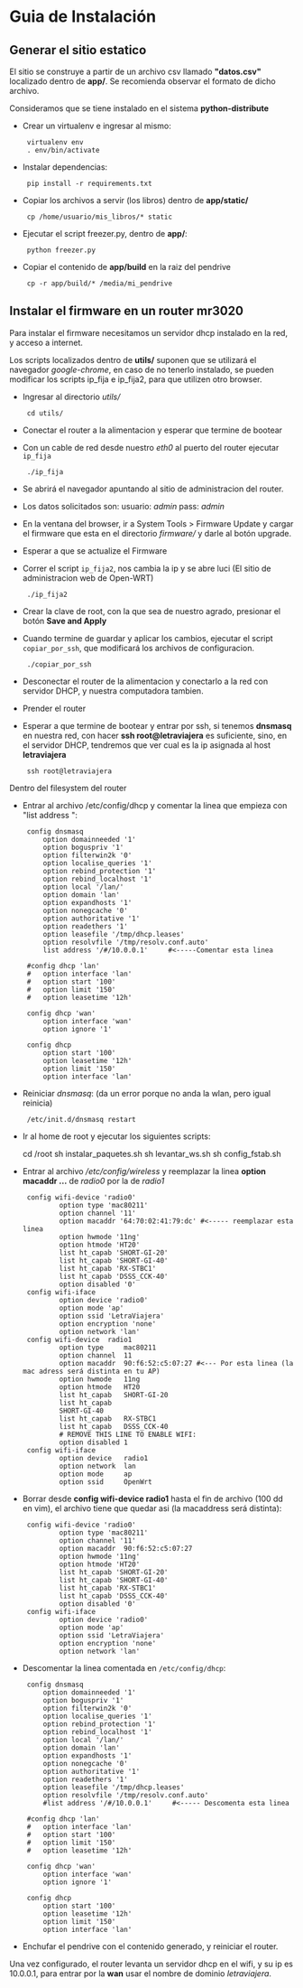 # Guia de Instalación
## Generar el sitio estatico

El sitio se construye a partir de un archivo csv llamado **"datos.csv"**
localizado dentro de **app/**. Se recomienda observar el formato de dicho archivo.

Consideramos que se tiene instalado en el sistema **python-distribute**
 
 * Crear un virtualenv e ingresar al mismo:
    
        virtualenv env
        . env/bin/activate

 * Instalar dependencias:
    
        pip install -r requirements.txt

 * Copiar los archivos a servir (los libros) dentro de **app/static/**
    
        cp /home/usuario/mis_libros/* static

 * Ejecutar el script freezer.py, dentro de **app/**:
    
        python freezer.py

 * Copiar el contenido de **app/build** en la raiz del pendrive

        cp -r app/build/* /media/mi_pendrive
    
## Instalar el firmware en un router mr3020

Para instalar el firmware necesitamos un servidor dhcp instalado en la red, y acceso a internet.

Los scripts localizados dentro de **utils/** suponen que se utilizará el navegador *google-chrome*, en caso de no tenerlo instalado, se pueden modificar los scripts ip_fija e ip_fija2, para que utilizen otro browser.

 * Ingresar al directorio *utils/*
    
        cd utils/

 * Conectar el router a la alimentacion y esperar que termine de bootear
 * Con un cable de red desde nuestro *eth0*  al puerto del router ejecutar ``ip_fija``
    
        ./ip_fija

 * Se abrirá el navegador apuntando al sitio de administracion del router. 
 * Los datos solicitados son: usuario: *admin* pass: *admin*
 * En la ventana del browser, ir a System Tools > Firmware Update y cargar el firmware que esta en el directorio *firmware/* y darle al botón upgrade.
 * Esperar a que se actualize el Firmware
 * Correr el script ``ip_fija2``, nos cambia la ip y se abre luci (El sitio de administracion web de Open-WRT)
    
        ./ip_fija2

 * Crear la clave de root, con la que sea de nuestro agrado, presionar el botón **Save and Apply**
 
 * Cuando termine de guardar y aplicar los cambios, ejecutar el script ``copiar_por_ssh``, que modificará los archivos de configuracion.

        ./copiar_por_ssh

 * Desconectar el router de la alimentacion y conectarlo a la red con servidor DHCP, y nuestra computadora tambien.
 
 * Prender el router
 * Esperar a que termine de bootear y entrar por ssh, si tenemos **dnsmasq** en nuestra red, con hacer **ssh root@letraviajera** es suficiente, sino, en el servidor DHCP, tendremos que ver cual es la ip asignada al host **letraviajera**
    
        ssh root@letraviajera

Dentro del filesystem del router

 * Entrar al archivo /etc/config/dhcp y comentar la linea que empieza con "list address ":
    
        config dnsmasq
            option domainneeded '1'
            option boguspriv '1'
            option filterwin2k '0'
            option localise_queries '1'
            option rebind_protection '1'
            option rebind_localhost '1'
            option local '/lan/'
            option domain 'lan'
            option expandhosts '1'
            option nonegcache '0'
            option authoritative '1'
            option readethers '1'
            option leasefile '/tmp/dhcp.leases'
            option resolvfile '/tmp/resolv.conf.auto'
            list address '/#/10.0.0.1'     #<-----Comentar esta linea

        #config dhcp 'lan'
        #   option interface 'lan'
        #   option start '100'
        #   option limit '150'
        #   option leasetime '12h'

        config dhcp 'wan'
            option interface 'wan'
            option ignore '1'

        config dhcp
            option start '100'
            option leasetime '12h'
            option limit '150'
            option interface 'lan'
 
 * Reiniciar *dnsmasq*: (da un error porque no anda la wlan, pero igual reinicia)
    
        /etc/init.d/dnsmasq restart

 * Ir al home de root y ejecutar los siguientes scripts:
    
    cd /root
    sh instalar_paquetes.sh
    sh levantar_ws.sh
    sh config_fstab.sh

 * Entrar al archivo */etc/config/wireless* y reemplazar la linea **option macaddr ...** de *radio0* por la de *radio1*

        config wifi-device 'radio0'
                option type 'mac80211'
                option channel '11'
                option macaddr '64:70:02:41:79:dc' #<----- reemplazar esta linea
                option hwmode '11ng'
                option htmode 'HT20'
                list ht_capab 'SHORT-GI-20'
                list ht_capab 'SHORT-GI-40'
                list ht_capab 'RX-STBC1'
                list ht_capab 'DSSS_CCK-40'
                option disabled '0'
        config wifi-iface
                option device 'radio0'
                option mode 'ap'
                option ssid 'LetraViajera'
                option encryption 'none'
                option network 'lan'
        config wifi-device  radio1
                option type     mac80211
                option channel  11
                option macaddr  90:f6:52:c5:07:27 #<--- Por esta linea (la mac adress será distinta en tu AP)
                option hwmode   11ng
                option htmode   HT20
                list ht_capab   SHORT-GI-20
                list ht_capab
                SHORT-GI-40
                list ht_capab   RX-STBC1
                list ht_capab   DSSS_CCK-40
                # REMOVE THIS LINE TO ENABLE WIFI:
                option disabled 1
        config wifi-iface
                option device   radio1
                option network  lan
                option mode     ap
                option ssid     OpenWrt
   
    
 * Borrar desde **config wifi-device  radio1** hasta el fin de archivo (100 dd en vim), el archivo tiene que quedar asi (la macaddress será distinta):

        config wifi-device 'radio0'
                option type 'mac80211'
                option channel '11'
                option macaddr  90:f6:52:c5:07:27 
                option hwmode '11ng'
                option htmode 'HT20'
                list ht_capab 'SHORT-GI-20'
                list ht_capab 'SHORT-GI-40'
                list ht_capab 'RX-STBC1'
                list ht_capab 'DSSS_CCK-40'
                option disabled '0'
        config wifi-iface
                option device 'radio0'
                option mode 'ap'
                option ssid 'LetraViajera'
                option encryption 'none'
                option network 'lan'

 * Descomentar la linea comentada en ``/etc/config/dhcp``:

        config dnsmasq
            option domainneeded '1'
            option boguspriv '1'
            option filterwin2k '0'
            option localise_queries '1'
            option rebind_protection '1'
            option rebind_localhost '1'
            option local '/lan/'
            option domain 'lan'
            option expandhosts '1'
            option nonegcache '0'
            option authoritative '1'
            option readethers '1'
            option leasefile '/tmp/dhcp.leases'
            option resolvfile '/tmp/resolv.conf.auto'
            #list address '/#/10.0.0.1'     #<----- Descomenta esta linea

        #config dhcp 'lan'
        #   option interface 'lan'
        #   option start '100'
        #   option limit '150'
        #   option leasetime '12h'

        config dhcp 'wan'
            option interface 'wan'
            option ignore '1'

        config dhcp
            option start '100'
            option leasetime '12h'
            option limit '150'
            option interface 'lan'

 * Enchufar el pendrive con el contenido generado, y reiniciar el router.

Una vez configurado, el router levanta un servidor dhcp en el wifi, y su ip es 10.0.0.1, para entrar por la **wan** usar el nombre de dominio *letraviajera*.
 

